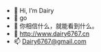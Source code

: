 - 👋 Hi, I’m Dairy
- 👀 go
- 🌱 你相信什么，就能看到什么。
- 💞️ http://www.dairy6767.cn
- 📫 Dairy6767@gmail.com
<!---
Dairy-cn/Dairy-cn is a ✨ special ✨ repository because its `README.md` (this file) appears on your GitHub profile.
You can click the Preview link to take a look at your changes.
--->
